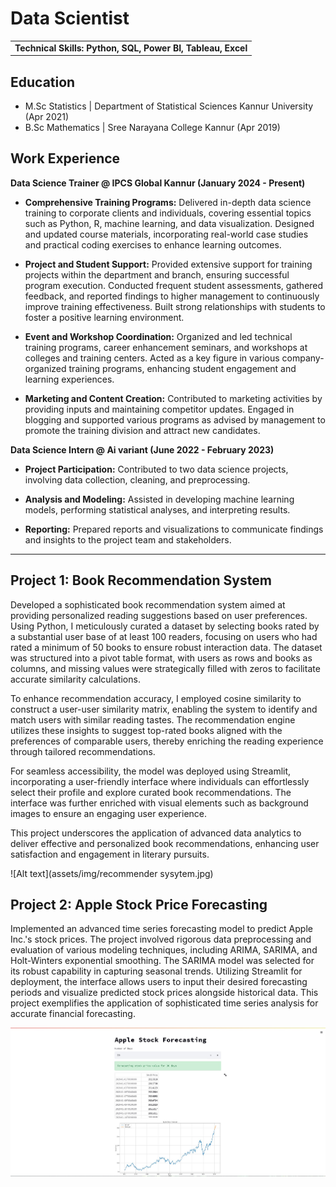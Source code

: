 # Data Scientist

<table><tr><td><strong>Technical Skills: Python, SQL, Power BI, Tableau, Excel</strong></td></tr></table>



## Education
- M.Sc Statistics | Department of Statistical Sciences
                     Kannur University (Apr 2021)
- B.Sc Mathematics | Sree Narayana College Kannur (Apr 2019)



## Work Experience

**Data Science Trainer @ IPCS Global Kannur (January 2024 - Present)**
- **Comprehensive Training Programs:** Delivered in-depth data science training to corporate clients and individuals, covering essential topics such as Python, R, machine learning, and data visualization. Designed and updated course materials, incorporating real-world case studies and practical coding exercises to enhance learning outcomes.


- **Project and Student Support:** Provided extensive support for training projects within the department and branch, ensuring successful program execution. Conducted frequent student assessments, gathered feedback, and reported findings to higher management to continuously improve training effectiveness. Built strong relationships with students to foster a positive learning environment.

  
- **Event and Workshop Coordination:** Organized and led technical training programs, career enhancement seminars, and workshops at colleges and training centers. Acted as a key figure in various company-organized training programs, enhancing student engagement and learning experiences.

  
- **Marketing and Content Creation:** Contributed to marketing activities by providing inputs and maintaining competitor updates. Engaged in blogging and supported various programs as advised by management to promote the training division and attract new candidates.

**Data Science Intern @ Ai variant (June 2022 - February 2023)**
- **Project Participation:** Contributed to two data science projects, involving data collection, cleaning, and preprocessing.

  
- **Analysis and Modeling:** Assisted in developing machine learning models, performing statistical analyses, and interpreting results.

  
- **Reporting:** Prepared reports and visualizations to communicate findings and insights to the project team and stakeholders.
  

***

## Project 1: Book Recommendation System
Developed a sophisticated book recommendation system aimed at providing personalized reading suggestions based on user preferences. Using Python, I meticulously curated a dataset by selecting books rated by a substantial user base of at least 100 readers, focusing on users who had rated a minimum of 50 books to ensure robust interaction data. The dataset was structured into a pivot table format, with users as rows and books as columns, and missing values were strategically filled with zeros to facilitate accurate similarity calculations.

To enhance recommendation accuracy, I employed cosine similarity to construct a user-user similarity matrix, enabling the system to identify and match users with similar reading tastes. The recommendation engine utilizes these insights to suggest top-rated books aligned with the preferences of comparable users, thereby enriching the reading experience through tailored recommendations.

For seamless accessibility, the model was deployed using Streamlit, incorporating a user-friendly interface where individuals can effortlessly select their profile and explore curated book recommendations. The interface was further enriched with visual elements such as background images to ensure an engaging user experience.

This project underscores the application of advanced data analytics to deliver effective and personalized book recommendations, enhancing user satisfaction and engagement in literary pursuits.

![Alt text](assets/img/recommender sysytem.jpg)

## Project 2: Apple Stock Price Forecasting
Implemented an advanced time series forecasting model to predict Apple Inc.'s stock prices. The project involved rigorous data preprocessing and evaluation of various modeling techniques, including ARIMA, SARIMA, and Holt-Winters exponential smoothing. The SARIMA model was selected for its robust capability in capturing seasonal trends. Utilizing Streamlit for deployment, the interface allows users to input their desired forecasting periods and visualize predicted stock prices alongside historical data. This project exemplifies the application of sophisticated time series analysis for accurate financial forecasting.

![Alt text](assets/img/forecast.jpg)

